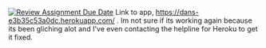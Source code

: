 [![Review Assignment Due Date](https://classroom.github.com/assets/deadline-readme-button-24ddc0f5d75046c5622901739e7c5dd533143b0c8e959d652212380cedb1ea36.svg)](https://classroom.github.com/a/vl9UEny0)
Link to app, https://dans-e3b35c53a0dc.herokuapp.com/ . Im not sure if its working again because its been gliching alot and I've even contacting the helpline for Heroku to get it fixed. 

